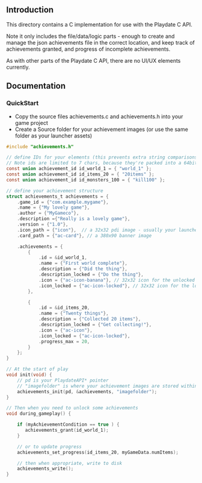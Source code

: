 ## Introduction

This directory contains a C implementation for use with the Playdate C API.

Note it only includes the file/data/logic parts - enough to create and manage the json achievements file in the correct location, and keep track of achievements granted, and progress of incomplete achievements.   

As with other parts of the Playdate C API, there are no UI/UX elements currently.

## Documentation

### QuickStart

*	Copy the source files achievements.c and achievements.h into your game project
*   Create a Source folder for your achievement images (or use the same folder as your launcher assets)

```c
#include "achievements.h"

// define IDs for your elements (this prevents extra string comparisons.
// Note ids are limited to 7 chars, because they're packed into a 64bit uint
const union achievement_id id_world_1 = { "world_1" };
const union achievement_id id_items_20 = { "20items" };
const union achievement_id id_monsters_100 = { "kill100" };

// define your achievement structure
struct achievements_t achievements = {
    .game_id = {"com.example.mygame"},
    .name =	{"My lovely game"},
    .author = {"MyGameco"},
    .description ={"Really is a lovely game"},
    .version = {"1.0"},
    .icon_path = {"icon"},  // a 32x32 pdi image - usually your launcher asset image
    .card_path = {"ac-card"}, // a 380x90 banner image

    .achievements = {
        {
            .id = &id_world_1,
            .name = {"First world complete"},
            .description = {"Did the thing"},
            .description_locked = {"Do the thing"},
            .icon = {"ac-icon-banana"}, // 32x32 icon for the unlocked achievement
            .icon_locked = {"ac-icon-locked"}, // 32x32 icon for the locked achievement
        },

        {
            .id = &id_items_20,
            .name = {"Twenty things"},
            .description = {"Collected 20 items"},
            .description_locked = {"Get collecting!"},
            .icon = {"ac-icon"},
            .icon_locked = {"ac-icon-locked"},
            .progress_max = 20,
        }	
    };
}

// At the start of play
void init(void) {
    // pd is your PlaydateAPI* pointer
    // "imagefolder" is where your achievement images are stored within your game bundle
    achievements_init(pd, &achievements, "imagefolder");
}

// Then when you need to unlock some achievements
void during_gameplay() {

    if (myAchievementCondition == true ) {
       achievements_grant(id_world_1);
    }

    // or to update progress
    achievements_set_progress(id_items_20, myGameData.numItems);

    // then when appropriate, write to disk
    achievements_write();
}
```
